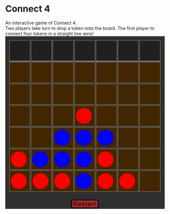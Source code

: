 # Connect 4
An interactive game of Connect 4. <br>
Two players take turn to drop a token onto the board.
The first player to connect four tokens in a straight line wins! <br>
![sample-screenhot](connect4.PNG)